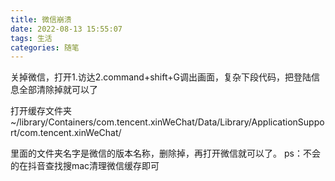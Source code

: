 ```yaml
---
title: 微信崩溃
date: 2022-08-13 15:55:07
tags: 生活
categories: 随笔
---
```


关掉微信，打开1.访达2.command+shift+G调出画面，复杂下段代码，把登陆信息全部清除掉就可以了

打开缓存文件夹~/library/Containers/com.tencent.xinWeChat/Data/Library/ApplicationSupport/com.tencent.xinWeChat/

里面的文件夹名字是微信的版本名称，删除掉，再打开微信就可以了。
ps：不会的在抖音查找搜mac清理微信缓存即可
